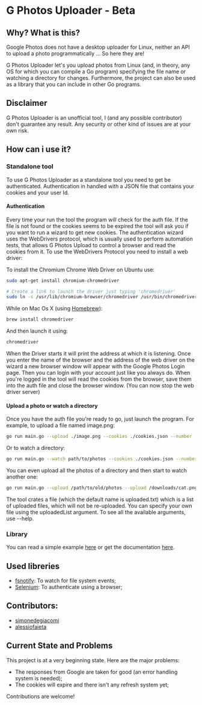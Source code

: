 # G Photos Uploader - Beta
## Why? What is this?
Google Photos does not have a desktop uploader for Linux, neither an API to upload a photo programmatically ... So here
they are!

G Photos Uploader let's you upload photos from Linux (and, in theory, any OS for which you can compile a Go program)
specifying the file name or watching a directory for changes.
Furthermore, the project can also be used as a library that you can include in other Go programs.

## Disclaimer
G Photos Uploader is an unofficial tool, I (and any possible contributor) don't guarantee any result. Any security or
other kind of issues are at your own risk.

## How can i use it?
### Standalone tool
To use G Photos Uploader as a standalone tool you need to get be authenticated. Authentication in handled with a
JSON file that contains your cookies and your user Id.

#### Authentication
Every time your run the tool the program will check for the auth file. If the file is not found or the cookies seems to
be expired the tool will ask you if you want to run a wizard to get new cookies.
The authentication wizard uses the WebDrivers protocol, which is usually used to perform automation tests, that allows
G Photos Upload to control a browser and read the cookies from it. To use the WebDrivers Protocol you need to install a
web driver:

To install the Chromium Chrome Web Driver on Ubuntu use:
```sh
sudo apt-get install chromium-chromedriver

# Create a link to launch the driver just typing 'chromedriver'
sudo ln -s /usr/lib/chromium-browser/chromedriver /usr/bin/chromedriver
```

While on Mac Os X (using [Homebrew](https://brew.sh/)):
```sh
brew install chromedriver
```

And then launch it using:
```sh
chromedriver
```

When the Driver starts it will print the address at which it is listening.
Once you enter the name of the browser and the address of the web driver on the wizard a new browser window will appear
with the Google Photos Login page. Then you can login with your account just like you always do. When you're logged in
the tool will read the cookies from the browser, save them into the auth file and close the browser window.
(You can now stop the web driver server)


#### Upload a photo or watch a directory
Once you have the auth file you're ready to go, just launch the program. For example, to upload a file named image.png:
```sh
go run main.go --upload ./image.png --cookies ./cookies.json --number ./number
```

Or to watch a directory:
```sh
go run main.go --watch path/to/photos --cookies ./cookies.json --number ./number --maxConcurrent 4
```

You can even upload all the photos of a directory and then start to watch another one:
```sh
go run main.go --upload /path/to/old/photos --upload /downloads/cat.png --watch path/to/new/photos
```


The tool crates a file (which the default name is uploaded.txt) which is a list of uploaded files, which will not be
re-uploaded. You can specify your own file using the uploadedList argument.
To see all the available arguments, use --help.

### Library
You can read a simple example [here](examples/simple.go) or get the documentation [here](http://godoc.org/github.com/simonedegiacomi/gphotosuploader).

## Used libreries
* [fsnotify](https://github.com/fsnotify/fsnotify): To watch for file system events;
* [Selenium](https://github.com/tebeka/selenium): To authenticate using a browser;


## Contributors:
* [simonedegiacomi](https://github.com/simonedegiacomi)
* [alessiofaieta](https://github.com/alessiofaieta)

## Current State and Problems
This project is at a very beginning state.
Here are the major problems:
- The responses from Google are taken for good (an error handling system is needed);
- The cookies will expire and there isn't any refresh system yet;

Contributions are welcome!